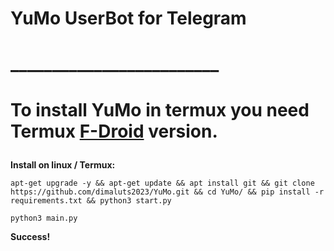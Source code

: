 # YuMo UserBot for Telegram
# _________________________
# <p><b>To install YuMo in termux you need Termux <a href="https://f-droid.org/ru/packages/com.termux/">F-Droid</a> version.</b></p>
<p id="12"><b>Install on linux / Termux:</b></p>
<pre><code>apt-get upgrade -y && apt-get update && apt install git && git clone https://github.com/dimaluts2023/YuMo.git && cd YuMo/ && pip install -r requirements.txt && python3 start.py</code></pre>
<pre><code>python3 main.py</code></pre>
<b>Success!</b>